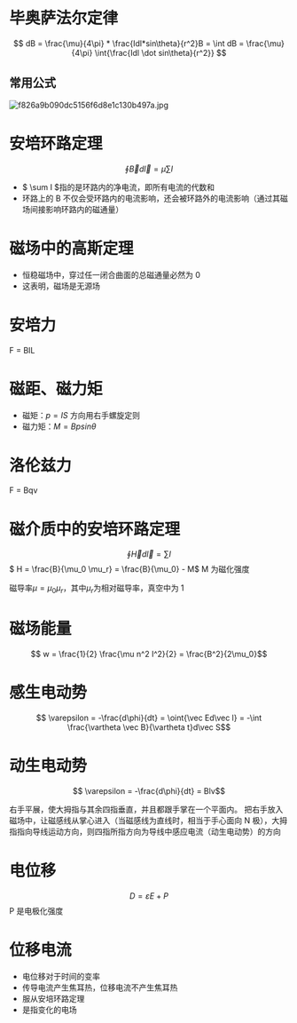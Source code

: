 # 毕奥萨法尔定律

$$ dB = \frac{\mu}{4\pi} * \frac{Idl*sin\theta}{r^2}B = \int dB = \frac{\mu}{4\pi} \int{\frac{Idl \dot sin\theta}{r^2}} $$

## 常用公式

![f826a9b090dc5156f6d8e1c130b497a.jpg](https://cloud.intro-iu.top:738/d/ThreeBody/ZeroHzzzzPic/202408281900035.png)

# 安培环路定理

$$ \oint \vec Bd\vec l = \mu \sum I $$

-   $ \sum I $指的是环路内的净电流，即所有电流的代数和
-   环路上的 B 不仅会受环路内的电流影响，还会被环路外的电流影响（通过其磁场间接影响环路内的磁通量）

# 磁场中的高斯定理

-   恒稳磁场中，穿过任一闭合曲面的总磁通量必然为 0
-   这表明，磁场是无源场

# 安培力

F = BIL

# 磁距、磁力矩

-   磁矩：$p = IS$ 方向用右手螺旋定则
-   磁力矩：$M = Bp sin\theta$

# 洛伦兹力

F = Bqv

# 磁介质中的安培环路定理

$$ \oint \vec Hd\vec l = \sum I $$
$ H = \frac{B}{\mu_0 \mu_r} = \frac{B}{\mu_0} - M$ M 为磁化强度

磁导率$\mu = \mu_0 \mu_r$，其中$\mu_r$为相对磁导率，真空中为 1

# 磁场能量

$$ w = \frac{1}{2} \frac{\mu n^2 I^2}{2} = \frac{B^2}{2\mu_0}$$

# 感生电动势

$$ \varepsilon = -\frac{d\phi}{dt} = \oint{\vec Ed\vec l} = -\int \frac{\vartheta \vec B}{\vartheta t}d\vec S$$

# 动生电动势

$$ \varepsilon = -\frac{d\phi}{dt} = Blv$$

右手平展，使大拇指与其余四指垂直，并且都跟手掌在一个平面内。 把右手放入磁场中，让磁感线从掌心进入（当磁感线为直线时，相当于手心面向 N 极），大拇指指向导线运动方向，则四指所指方向为导线中感应电流（动生电动势）的方向

# 电位移

$$ D = \varepsilon E + P $$
P 是电极化强度

# 位移电流

-   电位移对于时间的变率
-   传导电流产生焦耳热，位移电流不产生焦耳热
-   服从安培环路定理
-   是指变化的电场

